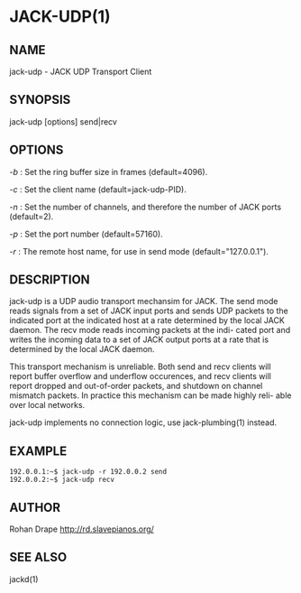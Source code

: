 JACK-UDP(1)
===========

NAME
----
jack-udp - JACK UDP Transport Client

SYNOPSIS
--------
jack-udp [options] send|recv

OPTIONS
-------
*-b*
:   Set the ring buffer size in frames (default=4096).

*-c*
:   Set the client name (default=jack-udp-PID).

*-n*
:   Set the number of channels, and therefore the number of JACK ports
    (default=2).

*-p*
:   Set the port number (default=57160).

*-r*
:   The remote host name, for use in send mode (default="127.0.0.1").

DESCRIPTION
-----------
jack-udp is a UDP audio transport mechansim for JACK.  The send mode
reads signals from a set of JACK input ports and sends UDP packets to
the indicated port at the indicated host at a rate determined by the
local JACK daemon.  The recv mode reads incoming packets at the indi-
cated port and writes the incoming data to a set of JACK output ports
at a rate that is determined by the local JACK daemon.

This transport mechanism is unreliable.  Both send and recv clients
will report buffer overflow and underflow occurences, and recv clients
will report dropped and out-of-order packets, and shutdown on channel
mismatch packets.  In practice this mechanism can be made highly reli-
able over local networks.

jack-udp implements no connection logic, use jack-plumbing(1) instead.

EXAMPLE
-------

    192.0.0.1:~$ jack-udp -r 192.0.0.2 send
    192.0.0.2:~$ jack-udp recv

AUTHOR
------
Rohan Drape <http://rd.slavepianos.org/>

SEE ALSO
--------
jackd(1)
